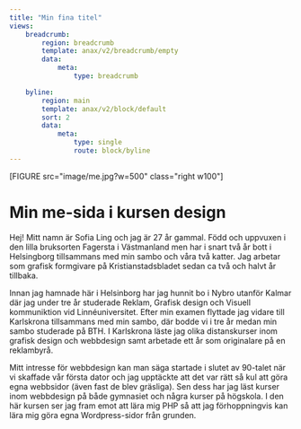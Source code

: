 ```yaml
---
title: "Min fina titel"
views:
    breadcrumb:
        region: breadcrumb
        template: anax/v2/breadcrumb/empty
        data:
            meta:
                type: breadcrumb

    byline:
        region: main
        template: anax/v2/block/default
        sort: 2
        data:
            meta:
                type: single
                route: block/byline
---
```


[FIGURE src="image/me.jpg?w=500" class="right w100"]

Min me-sida i kursen design
=========================


Hej! Mitt namn är Sofia Ling och jag är 27 år gammal. Född och uppvuxen i den lilla bruksorten Fagersta i Västmanland men har i snart två år bott i Helsingborg tillsammans med min sambo och våra två katter. Jag arbetar som grafisk formgivare på Kristianstadsbladet sedan ca två och halvt år tillbaka.

Innan jag hamnade här i Helsinborg har jag hunnit bo i Nybro utanför Kalmar där jag under tre år studerade Reklam, Grafisk design och Visuell kommuniktion vid Linnéuniversitet. Efter min examen flyttade jag vidare till Karlskrona tillsammans med min sambo, där bodde vi i tre år medan min sambo studerade på BTH. I Karlskrona läste jag olika distanskurser inom grafisk design och webbdesign samt arbetade ett år som originalare på en reklambyrå.

Mitt intresse för webbdesign kan man säga startade i slutet av 90-talet när vi skaffade vår första dator och jag upptäckte att det var rätt så kul att göra egna webbsidor (även fast de blev gräsliga). Sen dess har jag läst kurser inom webbdesign på både gymnasiet och några kurser på högskola. I den här kursen ser jag fram emot att lära mig PHP så att jag förhoppningvis kan lära mig göra egna Wordpress-sidor från grunden.
